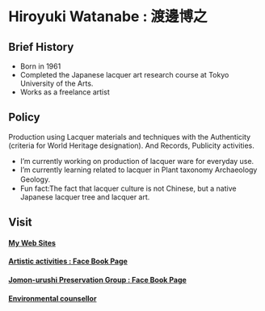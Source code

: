 # Hiroyuki Watanabe : 渡邊博之

## Brief History
- Born in 1961
- Completed the Japanese lacquer art research course at Tokyo University of the Arts.
- Works as a freelance artist

## Policy
Production using Lacquer materials and techniques with the Authenticity (criteria for World Heritage designation).
And Records, Publicity activities.    

- I’m currently working on production of lacquer ware for everyday use.  
- I’m currently learning related to lacquer in Plant taxonomy Archaeology Geology.    　
- Fun fact:The fact that lacquer culture is not Chinese, but a native Japanese lacquer tree and lacquer art.

## Visit
#### [My Web Sites](https://urushi-watanabe.com)
#### [Artistic activities : Face Book Page](https://www.facebook.com/urawa.urushi.watanabe)
#### [Jomon-urushi Preservation Group : Face Book Page](https://www.facebook.com/jomonurushi)
#### [Environmental counsellor](https://edu.env.go.jp/counsel/list/detail.php?id=1998203001&sort=new&p=1&d[n]=%E6%B8%A1%E8%BE%BA%E3%80%80%E5%8D%9A%E4%B9%8B)
